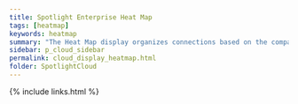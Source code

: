 ```yaml
---
title: Spotlight Enterprise Heat Map
tags: [heatmap]
keywords: heatmap
summary: "The Heat Map display organizes connections based on the comparative number and severity of alarms raised against them. Connections with the most alarms raised against them are given the most surface area on the heat map. The heatmap refreshes itself automatically when connections are added and removed and when there is a change in the alarm status. Connections are removed from the heat map when monitoring is disabled and while they are in planned outage. The Heat Map answers the question: Which monitored connections require the most urgent attention?"
sidebar: p_cloud_sidebar
permalink: cloud_display_heatmap.html
folder: SpotlightCloud
---
```





{% include links.html %}
